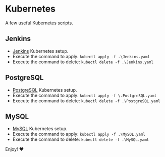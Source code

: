 # Kubernetes
A few useful Kubernetes scripts.

## Jenkins

* [Jenkins](./Jenkins.yaml) Kubernetes setup.
* Execute the command to apply: `kubectl apply -f .\Jenkins.yaml`
* Execute the command to delete:  `kubectl delete -f .\Jenkins.yaml`

## PostgreSQL

* [PostgreSQL](./PostgreSQL.yaml) Kubernetes setup.
* Execute the command to apply: `kubectl apply -f \.PostgreSQL.yaml`
* Execute the command to delete: `kubectl delete -f .\PostgreSQL.yaml`

## MySQL

* [MySQL](./MySQL.yaml) Kubernetes setup.
* Execute the command to apply: `kubectl apply -f .\MySQL.yaml`
* Execute the command to delete: `kubectl delete -f .\MySQL.yaml`

Enjoy! :heart:

